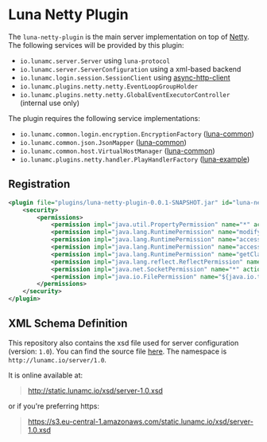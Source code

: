 # Luna Netty Plugin

The `luna-netty-plugin` is the main server implementation on top of [Netty](http://netty.io). The following services
will be provided by this plugin:

 * `io.lunamc.server.Server` using `luna-protocol`
 * `io.lunamc.server.ServerConfiguration` using a xml-based backend
 * `io.lunamc.login.session.SessionClient` using
   [async-http-client](https://github.com/AsyncHttpClient/async-http-client)
 * `io.lunamc.plugins.netty.netty.EventLoopGroupHolder`
 * `io.lunamc.plugins.netty.netty.GlobalEventExecutorController` (internal use only)

The plugin requires the following service implementations:

 * `io.lunamc.common.login.encryption.EncryptionFactory` ([luna-common](https://github.com/lunamc/common))
 * `io.lunamc.common.json.JsonMapper` ([luna-common](https://github.com/lunamc/common))
 * `io.lunamc.common.host.VirtualHostManager` ([luna-common](https://github.com/lunamc/common))
 * `io.lunamc.plugins.netty.handler.PlayHandlerFactory` ([luna-example](https://github.com/lunamc/plugin-example))

## Registration

```xml
<plugin file="plugins/luna-netty-plugin-0.0.1-SNAPSHOT.jar" id="luna-netty">
    <security>
        <permissions>
            <permission impl="java.util.PropertyPermission" name="*" action="read" />
            <permission impl="java.lang.RuntimePermission" name="modifyThread" action="" />
            <permission impl="java.lang.RuntimePermission" name="accessDeclaredMembers" action="" />
            <permission impl="java.lang.RuntimePermission" name="accessClassInPackage.sun.misc" action="" />
            <permission impl="java.lang.RuntimePermission" name="getClassLoader" action="" />
            <permission impl="java.lang.reflect.ReflectPermission" name="suppressAccessChecks" action="" />
            <permission impl="java.net.SocketPermission" name="*" action="listen,accept,resolve" />
            <permission impl="java.io.FilePermission" name="${java.io.tmpdir}" action="read,write,delete" />
        </permissions>
    </security>
</plugin>
```

## XML Schema Definition

This repository also contains the xsd file used for server configuration (version: `1.0`). You can find the source file
[here](./src/resources/xsd/server-1.0.xsd). The namespace is `http://lunamc.io/server/1.0`.

It is online available at:

> http://static.lunamc.io/xsd/server-1.0.xsd

or if you're preferring https:

> https://s3.eu-central-1.amazonaws.com/static.lunamc.io/xsd/server-1.0.xsd
